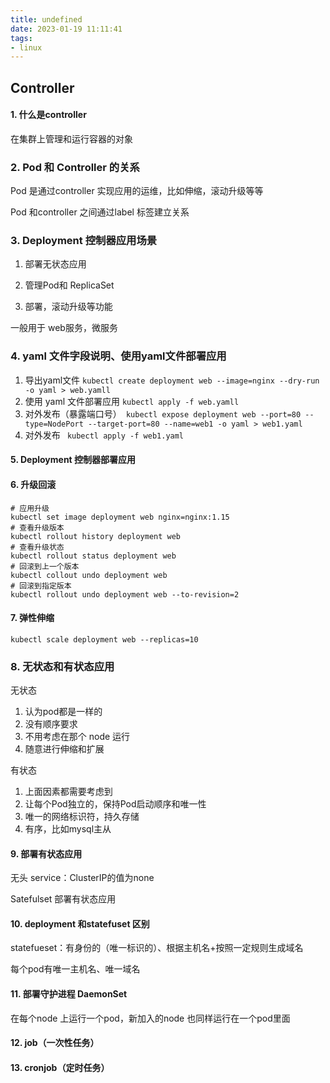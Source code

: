 ```yaml
---
title: undefined
date: 2023-01-19 11:11:41
tags:
- linux
---
```


## Controller

#### 1. 什么是controller

在集群上管理和运行容器的对象

### 2. Pod 和 Controller 的关系

Pod 是通过controller 实现应用的运维，比如伸缩，滚动升级等等

Pod 和controller 之间通过label 标签建立关系

### 3. Deployment 控制器应用场景

1. 部署无状态应用

2. 管理Pod和 ReplicaSet
3. 部署，滚动升级等功能

一般用于 web服务，微服务

### 4. yaml 文件字段说明、使用yaml文件部署应用

1. 导出yaml文件 ` kubectl create deployment web --image=nginx --dry-run -o yaml > web.yamll `
2. 使用 yaml 文件部署应用 ` kubectl apply -f web.yamll `
3. 对外发布（暴露端口号）` kubectl expose deployment web --port=80 --type=NodePort --target-port=80 --name=web1 -o yaml > web1.yaml`
4. 对外发布 ` kubectl apply -f web1.yaml`

#### 5. Deployment 控制器部署应用

#### 6. 升级回滚

```shell
# 应用升级
kubectl set image deployment web nginx=nginx:1.15
# 查看升级版本
kubectl rollout history deployment web
# 查看升级状态
kubectl rollout status deployment web
# 回滚到上一个版本
kubectl collout undo deployment web
# 回滚到指定版本
kubectl rollout undo deployment web --to-revision=2 
```

#### 7. 弹性伸缩

```shell
kubectl scale deployment web --replicas=10 
```

### 8. 无状态和有状态应用

无状态

1. 认为pod都是一样的
2. 没有顺序要求
3. 不用考虑在那个 node 运行
4. 随意进行伸缩和扩展

有状态

1. 上面因素都需要考虑到
2. 让每个Pod独立的，保持Pod启动顺序和唯一性
3. 唯一的网络标识符，持久存储
4. 有序，比如mysql主从

#### 9. 部署有状态应用

无头 service：ClusterIP的值为none

Satefulset 部署有状态应用

#### 10. deployment 和statefuset 区别

statefueset：有身份的（唯一标识的）、根据主机名+按照一定规则生成域名

每个pod有唯一主机名、唯一域名

#### 11. 部署守护进程 DaemonSet

在每个node 上运行一个pod，新加入的node 也同样运行在一个pod里面

#### 12. job（一次性任务）

#### 13. cronjob（定时任务）